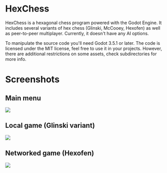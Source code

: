 # HexChess
HexChess is a hexagonal chess program powered with the Godot Engine. It includes several variants of hex chess (Glinski, McCooey, Hexofen) as well as peer-to-peer multiplayer. Currently, it doesn't have any AI options.

To manipulate the source code you'll need Godot 3.5.1 or later. The code is licensed under the MIT license, feel free to use it in your projects. However, there are additional restrictions on some assets, check subdirectories for more info.

# Screenshots
## Main menu
  <img src="https://user-images.githubusercontent.com/111509227/195812418-600ef198-d417-40e6-8c7b-066831027378.png">

## Local game (Glinski variant)
 <img src="https://user-images.githubusercontent.com/111509227/195812454-9062981c-6e5f-4fe4-9d18-709c964eac0c.png">

## Networked game (Hexofen)
 <img src="https://user-images.githubusercontent.com/111509227/195812474-63fb97ba-a39a-4719-9265-22626552d2af.png" >
